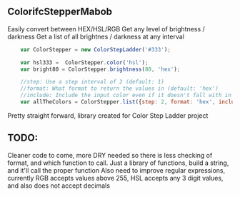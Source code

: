 ColorifcStepperMabob
-----------------------
Easily convert between HEX/HSL/RGB
Get any level of brightness / darkness
Get a list of all brightnes / darkness at any interval

```javascript
	var ColorStepper = new ColorStepLadder('#333');

	var hsl333 =  ColorStepper.color('hsl');
	var bright80 = ColorStepper.brightness(80, 'hex');

	//step: Use a step interval of 2 (default: 1)
	//format: What format to return the values in (default: 'hex')
	//include: Include the input color even if it doesn't fall with in the step interval (default: true)
	var allTheColors = ColorStepper.list({step: 2, format: 'hex', include: true});
```

Pretty straight forward, library created for Color Step Ladder project

TODO:
-----------------------------------------
Cleaner code to come, more DRY needed so there is less checking of format, and which function to call. Just a library of functions, build a string, and it'll call the proper function
Also need to improve regular expressions, currently RGB accepts values above 255, HSL accepts any 3 digit values, and also does not accept decimals